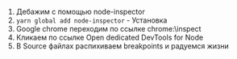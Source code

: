 1. Дебажим с помощью node-inspector
1. `yarn global add node-inspector` - Установка
1. Google chrome переходим по ссылке chrome:\\inspect
1. Кликаем по ссылке Open dedicated DevTools for Node
1. В Source файлах распихиваем breakpoints и радуемся жизни
